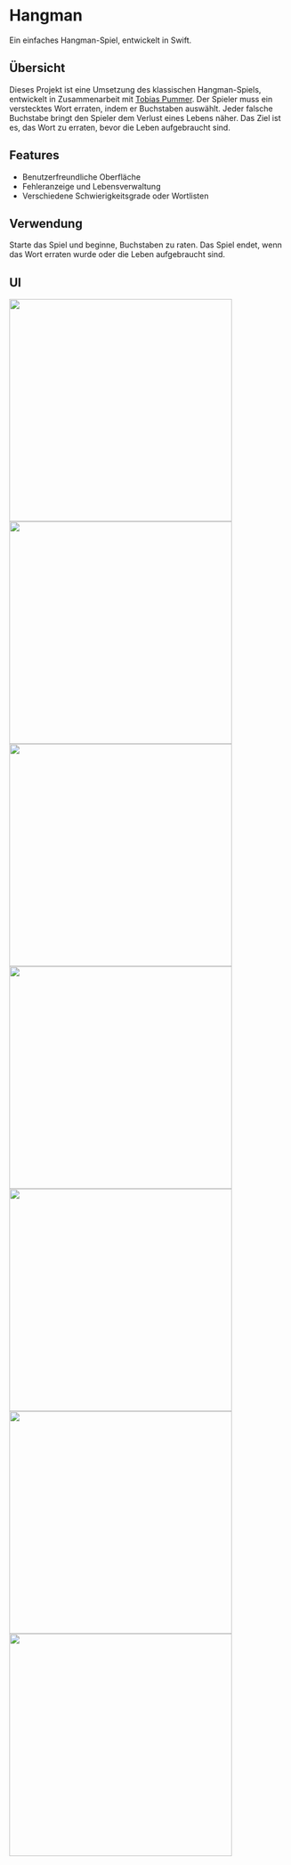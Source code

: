 # Hangman

Ein einfaches Hangman-Spiel, entwickelt in Swift.

## Übersicht

Dieses Projekt ist eine Umsetzung des klassischen Hangman-Spiels, entwickelt in Zusammenarbeit mit [Tobias Pummer](https://github.com/TobiasPummer). Der Spieler muss ein verstecktes Wort erraten, indem er Buchstaben auswählt. Jeder falsche Buchstabe bringt den Spieler dem Verlust eines Lebens näher. Das Ziel ist es, das Wort zu erraten, bevor die Leben aufgebraucht sind.

## Features

- Benutzerfreundliche Oberfläche
- Fehleranzeige und Lebensverwaltung
- Verschiedene Schwierigkeitsgrade oder Wortlisten

## Verwendung

Starte das Spiel und beginne, Buchstaben zu raten. Das Spiel endet, wenn das Wort erraten wurde oder die Leben aufgebraucht sind.

## UI

<img src="images/image1.png" alt="" width="400">
<img src="images/image2.png" alt="" width="400">
<img src="images/image3.png" alt="" width="400">
<img src="images/image4.png" alt="" width="400">
<img src="images/image5.png" alt="" width="400">
<img src="images/image6.png" alt="" width="400">
<img src="images/image7.png" alt="" width="400">

